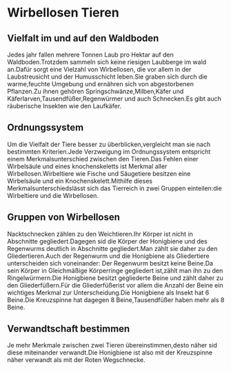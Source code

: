 # Wirbellosen Tieren

## Vielfalt im und auf den Waldboden
Jedes jahr fallen mehrere Tonnen Laub pro Hektar auf den Waldboden.Trotzdem sammeln sich keine riesigen Laubberge im wald an.Dafür sorgt eine Vielzahl von Wirbellosen, die vor allem in der Laubstreusicht und der Humusschicht leben.Sie graben sich durch die warme,feuchte Umgebung und ernähren sich von abgestorbenen Pflanzen.Zu ihnen gehören Springschwänze,Milben,Käfer und Käferlarven,Tausendfüßer,Regenwürmer und auch Schnecken.Es gibt auch räuberische Insekten wie den Laufkäfer.

## Ordnungssystem
Um die Vielfalt der Tiere besser zu überblicken,vergleicht man sie nach bestimmten Kriterien.Jede Verzweigung im Ordnungssystem entspricht einem Merkmalsunterschied zwischen den Tieren.Das Fehlen einer Wirbelsäule und eines knochenskeletts ist Merkmal aller Wirbellosen.Wirbeltiere wie Fische und Säugetiere besitzen eine Wirbelsäule und ein Knochenskelett.Mithilfe dieses Merkmalsunterschiedslässt sich das Tierreich in zwei Gruppen einteilen:die Wirbeltiere und die Wirbellosen.

## Gruppen von Wirbellosen
Nacktschnecken zählen zu den Weichtieren.Ihr Körper ist nicht in Abschnitte gegliedert.Dagegen sid die Körper der Honigbiene und des Regenwurms deutlich in Abschnitte gegliedert.Man zählt sie daher zu den Gliedertieren.Auch der Regenwurm und die Honigbiene als Gliedertiere unterscheiden sich voneinander: Der Regenwurm besitzt keine Beine.Da sein Körper in Gleichmäßige Körperringe gegliedert ist,zählt man ihn zu den Ringelwürmern.Die Honigbiene besitzt gegliederte Beine und zählt daher zu den Gliederfüßern.Für die Gliederfüßerist vor allem die Anzahl der Beine ein wichtiges Merkmal zur Unterscheidung.Die Honigbiene als Insekt hat 6 Beine.Die Kreuzspinne hat dagegen 8 Beine,Tausendfüßer haben mehr als 8 Beine.

## Verwandtschaft bestimmen
Je mehr Merkmale zwischen zwei Tieren übereinstimmen,desto näher sid diese miteinander verwandt.Die Honigbiene ist also mit der Kreuzspinne näher verwandt als mit der Roten Wegschnecke.
